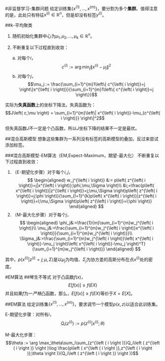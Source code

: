 #非监督学习-集群问题
给定训练集$\left\{ x^{\left( 1 \right)},\dots,x^{\left( m \right)} \right\}$，要分割为多个**集群**。值得注意的是，此处只有特征$x^{\left( i \right)} \in \mathbb{R}^n$，但是却没有标签$y^{\left( i \right)}$。

##$k$-平均聚类

1. 随机初始化集群中心为$\mu_1,\mu_2,\dots,\mu_k \in \mathbb{R}^n$。
2. 不断重复以下过程直到收敛：

    a. 对每个$i$，$$c^{\left( i \right)} := \arg \min_j \left\| x^{\left( i \right)}-\mu_j \right\|^2$$
    b. 对每个$j$，$$\mu_j := \frac{\sum_{i=1}^{m}1\left\{ c^{\left( i \right)}=j \right\}x^{\left( i \right)}}{\sum_{i=1}^{m}1\left\{ c^{\left( i \right)}=j \right\}}$$

实际为**失真函数**上的坐标下降法，失真函数为：
$$J\left( c,\mu \right) = \sum_{i=1}^{m}\left\| x^{\left( i \right)}-\mu_{c^{\left( i \right)}} \right\|^2$$

但失真函数$J$不一定是个凸函数，所以$J$坐标下降的结果不一定是最优。

##混合高斯模型
想象这些集群为一系列没有标签的高斯模型的叠加，反过来尝试添加标签。

###混合高斯模型-EM算法（EM,Expect-Maximum，期望-最大化）
不断重复以下过程直到收敛：

1. （E-期望化步骤）对于每个$i,j$，
$$
\begin{aligned}
w_j^{\left( i \right)} &:= p\left( z^{\left( i \right)}=j|x^{\left( i \right)};\phi,\mu,\Sigma \right)\\
&\;=\frac{p\left( x^{\left( i \right)}|z^{\left( i \right)}=j;\mu,\Sigma \right)p\left( z^{\left( i \right)}=j;\phi  \right)}{\sum_{l=1}^{k}p\left( x^{\left( i \right)}|z^{\left( i \right)}=l;\mu,\Sigma \right)p\left( z^{\left( i \right)}=l;\phi  \right)}
\end{aligned}
$$
2. （M-最大化步骤）对于每个$j$，
$$
\begin{aligned}
\phi_j&:=\frac{1}{m}\sum_{i=1}^{m}w_j^{\left( i \right)}\\
\mu_j&:=\frac{\sum_{i=1}^{m}w_j^{\left( i \right)}x^{\left( i \right)}}{\sum_{i=1}^{m}w_j^{\left( i \right)}}\\
\Sigma_j&:=\frac{\sum_{i=1}^{m}w_j^{\left( i \right)}\left( x^{\left( i \right)}-\mu_j \right)\left( x^{\left( i \right)}-\mu_j \right)^T}{\sum_{i=1}^{m}w_j^{\left( i \right)}}
\end{aligned}
$$

其中，$p\left( x^{\left( i \right)}|z^{\left( i \right)}=j;\mu,\Sigma \right)$是以$\mu_j$为均值、$\Sigma_j$为协方差的高斯分布在点$x^{\left( i \right)}$处的密度。

#EM算法
##琴生不等式
对于凸函数$f\left( x \right)$，$$E\left[ f\left( x \right) \right]\geq f\left( EX \right)$$
并且如果$f$为一*严格*凸函数，那么，$E\left[ f\left( x \right) \right]\geq f\left( EX \right)$等价于$X=E\left[ X \right]$。

##EM算法
给定训练集$\left\{ x^{\left( 1 \right)},\dots,x^{\left( m \right)} \right\}$，要求调节一个模型$p\left(x,z\right)$以适合此训练集。

E-期望化步骤：对所有$i$，$$Q_i\left( z^{\left ( i \right )} \right) := p\left ( z^{\left ( i \right )}|x^{\left ( i \right )};\theta \right )$$

M-最大化步骤：$$\theta := \arg \max_\theta\sum_i\sum_{z^{\left ( i \right )}}Q_i\left ( z^{\left ( i \right )} \right )\log \frac{p\left ( x^{\left ( i \right )},z^{\left ( i \right )};\theta \right )}{Q_i\left ( z^{\left ( i \right )} \right )}$$
